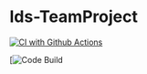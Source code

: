 # Ids-TeamProject

[![CI with Github Actions](https://github.com/kaifeng-yu16/Ids-TeamProject/actions/workflows/main.yml/badge.svg)](https://github.com/kaifeng-yu16/Ids-TeamProject/actions/workflows/main.yml)

[![Code Build](https://codebuild.us-east-1.amazonaws.com/badges?uuid=eyJlbmNyeXB0ZWREYXRhIjoiYmVTRXA1alJyVkRXcGRHdkk1KzAxTlZaVjhESG91M3p0bnZWSmxmNmxjNmY3c1pZTzRNUGJPRlJVUG0wTXZlZmdCcVNLd1hLMExORS9LL3d3U3ptUHMwPSIsIml2UGFyYW1ldGVyU3BlYyI6ImQ4YTNoVkFmVUt1eU9RN1EiLCJtYXRlcmlhbFNldFNlcmlhbCI6MX0%3D&branch=main)
